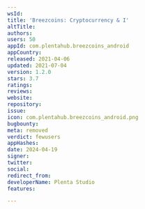 ```yaml
---
wsId: 
title: 'Breezcoins: Cryptocurrency & I'
altTitle: 
authors: 
users: 50
appId: com.plentahub.breezcoins_android
appCountry: 
released: 2021-04-06
updated: 2021-07-04
version: 1.2.0
stars: 3.7
ratings: 
reviews: 
website: 
repository: 
issue: 
icon: com.plentahub.breezcoins_android.png
bugbounty: 
meta: removed
verdict: fewusers
appHashes: 
date: 2024-04-19
signer: 
twitter: 
social: 
redirect_from: 
developerName: Plenta Studio
features: 

---
```


